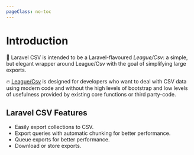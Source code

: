 ```yaml
---
pageClass: no-toc
---
```


# Introduction

:rocket: Laravel CSV is intended to be a Laravel-flavoured _League/Csv_: a simple, but elegant wrapper around League/Csv with the goal of simplifying
large exports. 

:fire: [League/Csv](https://csv.thephpleague.com/) is designed for developers who want to deal with CSV data using modern code and without the high levels of bootstrap and low levels of usefulness provided by existing core functions or third party-code.

## Laravel CSV Features

* Easily export collections to CSV.
* Export queries with automatic chunking for better performance.
* Queue exports for better performance.
* Download or store exports.
